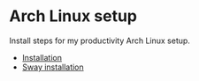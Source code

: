 # Arch Linux setup
Install steps for my productivity Arch Linux setup.

- [Installation](/docs/installation.md)
- [Sway installation](/docs/sway_installation.md)
